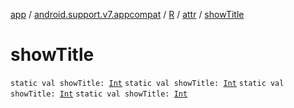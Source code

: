 [app](../../../index.md) / [android.support.v7.appcompat](../../index.md) / [R](../index.md) / [attr](index.md) / [showTitle](.)

# showTitle

`static val showTitle: `[`Int`](https://kotlinlang.org/api/latest/jvm/stdlib/kotlin/-int/index.html)
`static val showTitle: `[`Int`](https://kotlinlang.org/api/latest/jvm/stdlib/kotlin/-int/index.html)
`static val showTitle: `[`Int`](https://kotlinlang.org/api/latest/jvm/stdlib/kotlin/-int/index.html)
`static val showTitle: `[`Int`](https://kotlinlang.org/api/latest/jvm/stdlib/kotlin/-int/index.html)